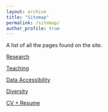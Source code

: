 ```yaml
---
layout: archive
title: "Sitemap"
permalink: /sitemap/
author_profile: true
---
```


A list of all the pages found on the site. 

<a href="https://bendevlin18.github.io/research/" target="_blank">Research</a>

<a href="https://bendevlin18.github.io/teaching/" target="_blank">Teaching</a>

<a href="https://bendevlin18.github.io/data_access/" target="_blank">Data Accessibility</a>

<a href="https://bendevlin18.github.io/diversity/" target="_blank">Diversity</a>

<a href="https://bendevlin18.github.io/cv/" target="_blank">CV + Resume</a>
